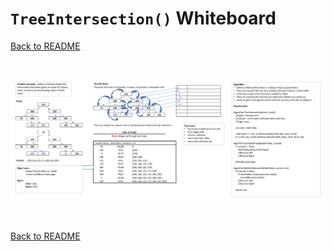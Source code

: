 # `TreeIntersection()` Whiteboard
[Back to README](./../README.md#tree-intersection)

<br>

![append whiteboard](https://github.com/scottfalbo/data-structures-and-algorithms/blob/master/whiteboards/assets/TreeIntersection.PNG)

<br>

[Back to README](./../README.md#tree-intersection)
